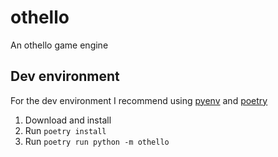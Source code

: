 # othello
An othello game engine

## Dev environment
For the dev environment I recommend using [pyenv](https://github.com/pyenv/pyenv#installation) and [poetry](https://poetry.eustace.io/docs/#installation)
1. Download and install 
1. Run `poetry install` 
1. Run `poetry run python -m othello`